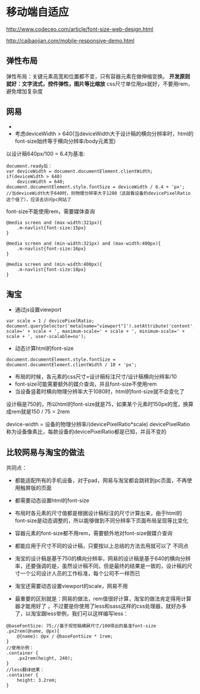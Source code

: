 # 移动端自适应


http://www.codeceo.com/article/font-size-web-design.html

http://caibaojian.com/mobile-responsive-demo.html
## 弹性布局
弹性布局：关键元素高宽和位置都不变，只有容器元素在做伸缩变换。
**开发原则就好：文字流式，控件弹性，图片等比缩放**
css尺寸单位用px就好，不要用rem，避免增加复杂度

## 网易
- <meta name="viewport" content="initial-scale=1,maximum-scale=1, minimum-scale=1">
- 考虑deviceWidth > 640(当deviceWidth大于设计稿的横向分辨率时，html的font-size始终等于横向分辨率/body元素宽)

以设计稿640px/100 = 6.4为基准:
```
document.ready后：
var deviceWidth = document.documentElement.clientWidth;
if(deviceWidth > 640) 
    deviceWidth = 640;
document.documentElement.style.fontSize = deviceWidth / 6.4 + 'px';
//当deviceWidth大于640时，则物理分辨率大于1280（这就看设备的devicePixelRatio这个值了），应该去访问pc网站了
```
font-size不能使用rem，需要媒体查询
```
@media screen and (max-width:321px){
    .m-navlist{font-size:15px}
}

@media screen and (min-width:321px) and (max-width:400px){
    .m-navlist{font-size:16px}
}

@media screen and (min-width:400px){
    .m-navlist{font-size:18px}
}
```

## 淘宝
- 通过js设置viewport
```
var scale = 1 / devicePixelRatio;
document.querySelector('meta[name="viewport"]').setAttribute('content','initial-scale=' + scale + ', maximum-scale=' + scale + ', minimum-scale=' + scale + ', user-scalable=no');
```
- 动态计算html的font-size 
```
document.documentElement.style.fontSize = document.documentElement.clientWidth / 10 + 'px';
```
- 布局的时候，各元素的css尺寸=设计稿标注尺寸/设计稿横向分辨率/10
- font-size可能需要额外的媒介查询，并且font-size不使用rem
- 当设备竖着时横向物理分辨率大于1080时，html的font-size就不会变化了

设计稿是750的，所以html的font-size就是75，如果某个元素时150px的宽，换算成rem就是150 / 75 = 2rem


device-width = 设备的物理分辨率/(devicePixelRatio*scale)
devicePixelRatio称为设备像素比，每款设备的devicePixelRatio都是已知，并且不变的

## 比较网易与淘宝的做法

共同点：

- 都能适配所有的手机设备，对于pad，网易与淘宝都会跳转到pc页面，不再使用触屏版的页面
- 都需要动态设置html的font-size
- 布局时各元素的尺寸值都是根据设计稿标注的尺寸计算出来，由于html的font-size是动态调整的，所以能够做到不同分辨率下页面布局呈现等比变化
- 容器元素的font-size都不用rem，需要额外地对font-size做媒介查询
- 都能应用于尺寸不同的设计稿，只要按以上总结的方法去用就可以了
不同点

- 淘宝的设计稿是基于750的横向分辨率，网易的设计稿是基于640的横向分辨率，还要强调的是，虽然设计稿不同，但是最终的结果是一致的，设计稿的尺寸一个公司设计人员的工作标准，每个公司不一样而已
- 淘宝还需要动态设置viewport的scale，网易不用
- 最重要的区别就是：网易的做法，rem值很好计算，淘宝的做法肯定得用计算器才能用好了 。不过要是你使用了less和sass这样的css处理器，就好办多了，以淘宝跟less举例，我们可以这样编写less：
```
@baseFontSize: 75;//基于视觉稿横屏尺寸/100得出的基准font-size
.px2rem(@name, @px){
    @{name}: @px / @baseFontSize * 1rem;
}
//使用示例：
.container {
    .px2rem(height, 240);
}
//less翻译结果：
.container {
    height: 3.2rem;
}
```